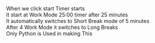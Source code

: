 When we click start Timer starts <br>
It start at Work Mode 25:00 timer after 25 minutes<br>
It automatically switches to Short Break mode of 5 minutes<br>
After 4 Work Mode it switches to Long Breaks
<br>
Only Python is Used in making This
